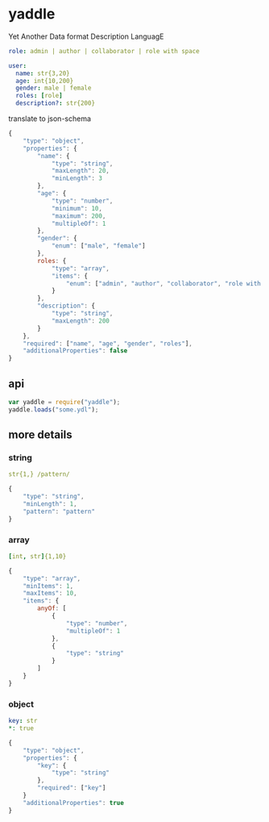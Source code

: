 # yaddle

Yet Another Data format Description LanguagE

```yaml
role: admin | author | collaborator | role with space

user:
  name: str{3,20}
  age: int{10,200}
  gender: male | female
  roles: [role]
  description?: str{200}
```

translate to json-schema

```javascript
{
    "type": "object",
    "properties": {
        "name": {
            "type": "string",
            "maxLength": 20,
            "minLength": 3
        },
        "age": {
            "type": "number",
            "minimum": 10,
            "maximum": 200,
            "multipleOf": 1
        },
        "gender": {
            "enum": ["male", "female"]
        },
        roles: {
            "type": "array",
            "items": {
                "enum": ["admin", "author", "collaborator", "role with space"]
            }
        },
        "description": {
            "type": "string",
            "maxLength": 200
        }
    },
    "required": ["name", "age", "gender", "roles"],
    "additionalProperties": false
}
```

## api

```javascript
var yaddle = require("yaddle");
yaddle.loads("some.ydl");
```

## more details

### string

```yaml
str{1,} /pattern/
```

```javascript
{
    "type": "string",
    "minLength": 1,
    "pattern": "pattern"
}
```

### array

```yaml
[int, str]{1,10}
```

```javascript
{
    "type": "array",
    "minItems": 1,
    "maxItems": 10,
    "items": {
        anyOf: [
            {
                "type": "number",
                "multipleOf": 1
            },
            {
                "type": "string"
            }
        ]
    }
}
```

### object

```yaml
key: str
*: true
```

```javascript
{
    "type": "object",
    "properties": {
        "key": {
            "type": "string"
        },
        "required": ["key"]
    }
    "additionalProperties": true
}
```

